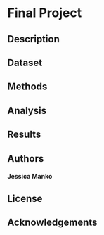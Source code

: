 # Final Project 

## Description 

## Dataset 

## Methods 

## Analysis

## Results

## Authors
#### Jessica Manko

## License

## Acknowledgements 

